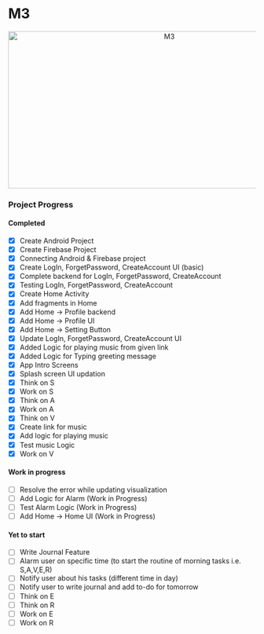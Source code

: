 # M3
<center><img src="https://socialify.git.ci/iatharva/M3/image?description=1&font=Raleway&language=1&name=1&owner=1&stargazers=1&theme=Dark" alt="M3" width="640" height="320" />
</center>

### Project Progress

#### Completed

- [x] Create Android Project
- [x] Create Firebase Project
- [x] Connecting Android & Firebase project
- [x] Create LogIn, ForgetPassword, CreateAccount UI (basic)
- [x] Complete backend for LogIn, ForgetPassword, CreateAccount
- [x] Testing LogIn, ForgetPassword, CreateAccount
- [x] Create Home Activity
- [x] Add fragments in Home
- [x] Add Home -> Profile backend
- [x] Add Home -> Profile UI
- [x] Add Home -> Setting Button
- [x] Update LogIn, ForgetPassword, CreateAccount UI
- [x] Added Logic for playing music from given link
- [x] Added Logic for Typing greeting message 
- [x] App Intro Screens
- [x] Splash screen UI updation
- [x] Think on S
- [x] Work on S
- [x] Think on A
- [x] Work on A
- [x] Think on V
- [x] Create link for music
- [x] Add logic for playing music
- [x] Test music Logic
- [x] Work on V

#### Work in progress

- [ ] Resolve the error while updating visualization
- [ ] Add Logic for Alarm (Work in Progress)
- [ ] Test Alarm Logic (Work in Progress)
- [ ] Add Home -> Home UI (Work in Progress)

#### Yet to start

- [ ] Write Journal Feature
- [ ] Alarm user on specific time (to start the routine of morning tasks i.e. S,A,V,E,R)
- [ ] Notify user about his tasks (different time in day)
- [ ] Notify user to write journal and add to-do for tomorrow
- [ ] Think on E
- [ ] Think on R
- [ ] Work on E
- [ ] Work on R
